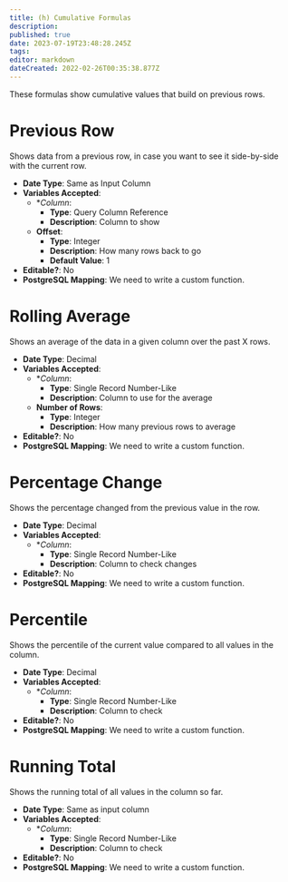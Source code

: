 ```yaml
---
title: (h) Cumulative Formulas
description: 
published: true
date: 2023-07-19T23:48:28.245Z
tags: 
editor: markdown
dateCreated: 2022-02-26T00:35:38.877Z
---
```


These formulas show cumulative values that build on previous rows.

# Previous Row
Shows data from a previous row, in case you want to see it side-by-side with the current row.

- **Date Type**: Same as Input Column
- **Variables Accepted**:
    - **Column*:
        - **Type**: Query Column Reference
        - **Description**: Column to show
    - **Offset**:
        - **Type**: Integer
        - **Description**: How many rows back to go
        - **Default Value**: 1
- **Editable?**: No
- **PostgreSQL Mapping**: We need to write a custom function.

# Rolling Average
Shows an average of the data in a given column over the past X rows.

- **Date Type**: Decimal
- **Variables Accepted**:
    - **Column*:
        - **Type**: Single Record Number-Like
        - **Description**: Column to use for the average
    - **Number of Rows**:
        - **Type**: Integer
        - **Description**: How many previous rows to average
- **Editable?**: No
- **PostgreSQL Mapping**: We need to write a custom function.

# Percentage Change
Shows the percentage changed from the previous value in the row.

- **Date Type**: Decimal
- **Variables Accepted**:
    - **Column*:
        - **Type**: Single Record Number-Like
        - **Description**: Column to check changes
- **Editable?**: No
- **PostgreSQL Mapping**: We need to write a custom function.

# Percentile
Shows the percentile of the current value compared to all values in the column.

- **Date Type**: Decimal
- **Variables Accepted**:
    - **Column*:
        - **Type**: Single Record Number-Like
        - **Description**: Column to check
- **Editable?**: No
- **PostgreSQL Mapping**: We need to write a custom function.

# Running Total
Shows the running total of all values in the column so far.

- **Date Type**: Same as input column
- **Variables Accepted**:
    - **Column*:
        - **Type**: Single Record Number-Like
        - **Description**: Column to check
- **Editable?**: No
- **PostgreSQL Mapping**: We need to write a custom function.
